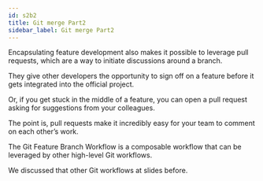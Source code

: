 ```yaml
---
id: s2b2
title: Git merge Part2
sidebar_label: Git merge Part2
---
```



Encapsulating feature development also makes it possible to leverage pull requests, which are a way to initiate discussions around a branch.

They give other developers the opportunity to sign off on a feature before it gets integrated into the official project.

Or, if you get stuck in the middle of a feature, you can open a pull request asking for suggestions from your colleagues.

The point is, pull requests make it incredibly easy for your team to comment on each other’s work.





The Git Feature Branch Workflow is a composable workflow that can be leveraged by other high-level Git workflows.

We discussed that other Git workflows at slides before.
